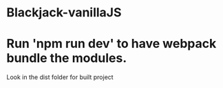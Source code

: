 # Blackjack-vanillaJS

# Run 'npm run dev' to have webpack bundle the modules.

  Look in the dist folder for built project